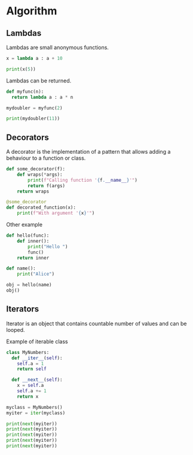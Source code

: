 # Algorithm

## Lambdas

Lambdas are small anonymous functions.

```python
x = lambda a : a + 10

print(x(5))
```

Lambdas can be returned.

```python
def myfunc(n):
  return lambda a : a * n

mydoubler = myfunc(2)

print(mydoubler(11))
```

## Decorators

A decorator is the implementation of a pattern that allows adding a behaviour to a function or class.

```python
def some_decorator(f):
    def wraps(*args):
        print(f"Calling function '{f.__name__}'")
        return f(args)
    return wraps

@some_decorator
def decorated_function(x):
    print(f"With argument '{x}'")
```

Other example

```python
def hello(func):
    def inner():
        print("Hello ")
        func()
    return inner

def name():
    print("Alice")

obj = hello(name)
obj()
```

## Iterators

Iterator is an object that contains countable number of values and can be looped.

Example of iterable class

```python
class MyNumbers:
  def __iter__(self):
    self.a = 1
    return self

  def __next__(self):
    x = self.a
    self.a += 1
    return x

myclass = MyNumbers()
myiter = iter(myclass)

print(next(myiter))
print(next(myiter))
print(next(myiter))
print(next(myiter))
print(next(myiter))
```
